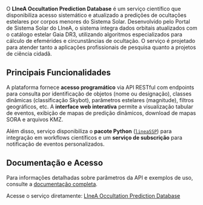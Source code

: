O **LIneA Occultation Prediction Database** é um serviço científico que disponibiliza acesso sistemático e atualizado a predições de ocultações estelares por corpos menores do Sistema Solar. Desenvolvido pelo Portal de Sistema Solar do LIneA, o sistema integra dados orbitais atualizados com o catálogo estelar Gaia DR3, utilizando algoritmos especializados para cálculo de efemérides e circunstâncias de ocultação. O serviço é projetado para atender tanto a aplicações profissionais de pesquisa quanto a projetos de ciência cidadã.

## Principais Funcionalidades

A plataforma fornece **acesso programático** via API RESTful com endpoints para consulta por identificação de objetos (nome ou designação), classes dinâmicas (classificação Skybot), parâmetros estelares (magnitude), filtros geográficos, etc. A **interface web interativa** permite a visualização tabular de eventos, exibição de mapas de predição dinâmicos, download de mapas SORA e arquivos KMZ.

Além disso, serviço disponibiliza o **pacote Python** ([`lineaSSP`](https://github.com/linea-it/lineassp)) para integração em workflows científicos e um **serviço de subscrição** para notificação de eventos personalizados.

## Documentação e Acesso

Para informações detalhadas sobre parâmetros da API e exemplos de uso, consulte a [documentação completa](https://solarsystem.linea.org.br/docs/).

Acesse o serviço diretamente: [LIneA Occultation Prediction Database](https://solarsystem.linea.org.br/)
